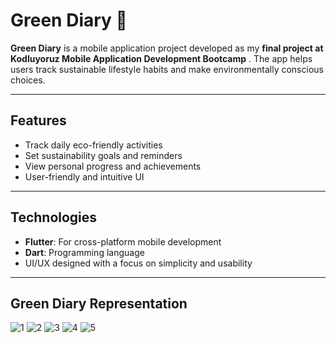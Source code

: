 # Green Diary 🌱

**Green Diary** is a mobile application project developed as my **final project at Kodluyoruz Mobile Application Development Bootcamp** . The app helps users track sustainable lifestyle habits and make environmentally conscious choices.

---

## Features
- Track daily eco-friendly activities
- Set sustainability goals and reminders
- View personal progress and achievements
- User-friendly and intuitive UI

---

## Technologies
- **Flutter**: For cross-platform mobile development
- **Dart**: Programming language
- UI/UX designed with a focus on simplicity and usability

---

## Green Diary Representation
![1](https://github.com/user-attachments/assets/b7a3d55d-0beb-473e-8c13-2033e33dc6f2)
![2](https://github.com/user-attachments/assets/2514e19d-f36e-4e7e-9203-8d1e8ef60dbc)
![3](https://github.com/user-attachments/assets/f2ffda88-c7e4-4241-bd86-aea22dea058c)
![4](https://github.com/user-attachments/assets/afa3f8e1-5ac5-4d3e-a6c2-db55412baffe)
![5](https://github.com/user-attachments/assets/3d645401-b7b4-40d2-bc7e-7c07f1d85fea)







